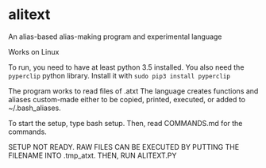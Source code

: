 # alitext
An alias-based alias-making program and experimental language

Works on Linux

To run, you need to have at least python 3.5 installed.
You also need the ```pyperclip``` python library. Install it with ```sudo pip3 install pyperclip```

The program works to read files of .atxt
The language creates functions and aliases custom-made either to be copied, printed, executed, or added to ~/.bash_aliases.

To start the setup, type bash setup. Then, read COMMANDS.md for the commands.

SETUP NOT READY. RAW FILES CAN BE EXECUTED BY PUTTING THE FILENAME INTO .tmp_atxt. THEN, RUN ALITEXT.PY
